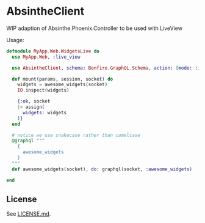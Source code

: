 # AbsintheClient

WIP adaption of Absinthe.Phoenix.Controller to be used with LiveView

Usage:

```elixir
defmodule MyApp.Web.WidgetsLive do
  use MyApp.Web, :live_view

  use AbsintheClient, schema: Bonfire.GraphQL.Schema, action: [mode: :internal]

  def mount(params, session, socket) do
    widgets = awesome_widgets(socket)
    IO.inspect(widgets)

    {:ok, socket
    |> assign(
      widgets: widgets
    )}
  end

  # notice we use snakecase rather than camelcase
  @graphql """
    {
      awesome_widgets
    }
  """
  def awesome_widgets(socket), do: graphql(socket, :awesome_widgets)

end
```

## License

See [LICENSE.md](./LICENSE.md).
